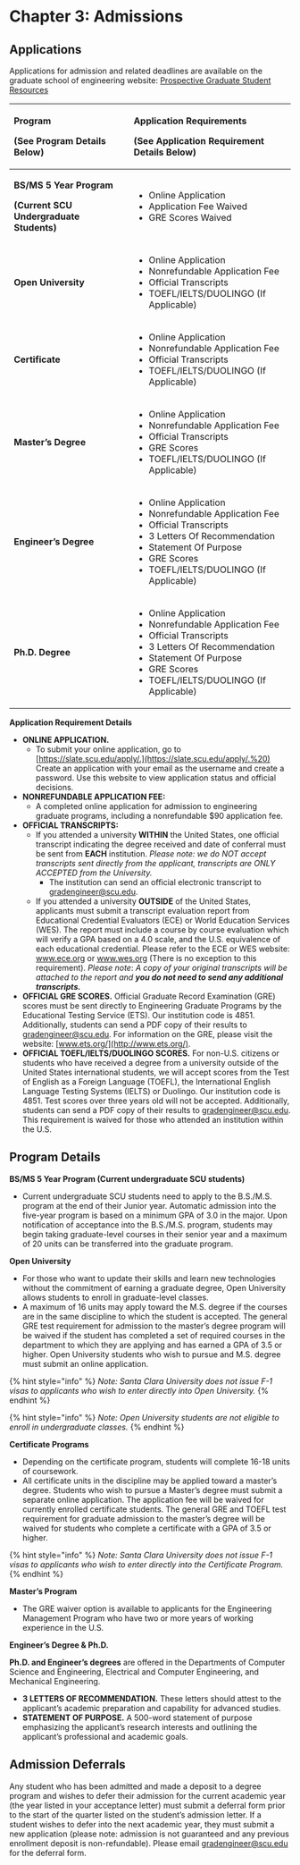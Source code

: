 # Chapter 3: Admissions

## **Applications**

Applications for admission and related deadlines are available on the graduate school of engineering website: [Prospective Graduate Student Resources](https://www.scu.edu/engineering/graduate/prospective-graduate-student-resources/)

<table>
  <thead>
    <tr>
      <th style="text-align:left">
        <p><b>Program</b>
        </p>
        <p><b>(See Program Details Below)</b>
        </p>
      </th>
      <th style="text-align:left">
        <p><b>Application Requirements</b>
        </p>
        <p><b>(See Application Requirement Details Below)</b>
        </p>
      </th>
    </tr>
  </thead>
  <tbody>
    <tr>
      <td style="text-align:left">
        <p><b>BS/MS 5 Year Program</b>
        </p>
        <p><b>(Current SCU Undergraduate Students)</b>
        </p>
      </td>
      <td style="text-align:left">
        <ul>
          <li>Online Application</li>
          <li>Application Fee Waived</li>
          <li>GRE Scores Waived</li>
        </ul>
      </td>
    </tr>
    <tr>
      <td style="text-align:left"><b>Open University</b>
      </td>
      <td style="text-align:left">
        <ul>
          <li>Online Application</li>
          <li>Nonrefundable Application Fee</li>
          <li>Official Transcripts</li>
          <li>TOEFL/IELTS/DUOLINGO (If Applicable)</li>
        </ul>
      </td>
    </tr>
    <tr>
      <td style="text-align:left"><b>Certificate</b>
      </td>
      <td style="text-align:left">
        <ul>
          <li>Online Application</li>
          <li>Nonrefundable Application Fee</li>
          <li>Official Transcripts</li>
          <li>TOEFL/IELTS/DUOLINGO (If Applicable)</li>
        </ul>
      </td>
    </tr>
    <tr>
      <td style="text-align:left"><b>Master&#x2019;s Degree</b>
      </td>
      <td style="text-align:left">
        <ul>
          <li>Online Application</li>
          <li>Nonrefundable Application Fee</li>
          <li>Official Transcripts</li>
          <li>GRE Scores</li>
          <li>TOEFL/IELTS/DUOLINGO (If Applicable)</li>
        </ul>
      </td>
    </tr>
    <tr>
      <td style="text-align:left"><b>Engineer&#x2019;s Degree</b>
      </td>
      <td style="text-align:left">
        <ul>
          <li>Online Application</li>
          <li>Nonrefundable Application Fee</li>
          <li>Official Transcripts</li>
          <li>3 Letters Of Recommendation</li>
          <li>Statement Of Purpose</li>
          <li>GRE Scores</li>
          <li>TOEFL/IELTS/DUOLINGO (If Applicable)</li>
        </ul>
      </td>
    </tr>
    <tr>
      <td style="text-align:left"><b>Ph.D. Degree</b>
      </td>
      <td style="text-align:left">
        <ul>
          <li>Online Application</li>
          <li>Nonrefundable Application Fee</li>
          <li>Official Transcripts</li>
          <li>3 Letters Of Recommendation</li>
          <li>Statement Of Purpose</li>
          <li>GRE Scores</li>
          <li>TOEFL/IELTS/DUOLINGO (If Applicable)</li>
        </ul>
      </td>
    </tr>
  </tbody>
</table>

**Application Requirement Details**

* **ONLINE APPLICATION.**
  * To submit your online application, go to [https://slate.scu.edu/apply/.](https://slate.scu.edu/apply/.%20) Create an application with your email as the username and create a password. Use this website to view application status and official decisions.
* **NONREFUNDABLE APPLICATION FEE:**
  * A completed online application for admission to engineering graduate programs, including a nonrefundable $90 application fee.
* **OFFICIAL TRANSCRIPTS:**
  * If you attended a university **WITHIN** the United States, one official transcript indicating the degree received and date of conferral must be sent from **EACH** institution. _Please note: we do NOT accept transcripts sent directly from the applicant, transcripts are ONLY ACCEPTED from the University._
    * The institution can send an official electronic transcript to [gradengineer@scu.edu](mailto:gradengineer@scu.edu).
  * If you attended a university **OUTSIDE** of the United States, applicants must submit a transcript evaluation report from Educational Credential Evaluators \(ECE\) or World Education Services \(WES\). The report must include a course by course evaluation which will verify a GPA based on a 4.0 scale, and the U.S. equivalence of each educational credential. Please refer to the ECE or WES website: www.ece.org or www.wes.org \(There is no exception to this requirement\). _Please note_: _A copy of your original transcripts will be attached to the report and_ _**you do not need to send any additional transcripts.**_
* **OFFICIAL GRE SCORES.** Official Graduate Record Examination \(GRE\) scores must be sent directly to Engineering Graduate Programs by the Educational Testing Service \(ETS\). Our institution code is 4851. Additionally, students can send a PDF copy of their results to [gradengineer@scu.edu](mailto:gradengineer@scu.edu). For information on the GRE, please visit the website: [www.ets.org/](http://www.ets.org/).
* **OFFICIAL TOEFL/IELTS/DUOLINGO SCORES.** For non-U.S. citizens or students who have received a degree from a university outside of the United States international students, we will accept scores from the Test of English as a Foreign Language \(TOEFL\), the International English Language Testing Systems \(IELTS\) or Duolingo. Our institution code is 4851. Test scores over three years old will not be accepted. Additionally, students can send a PDF copy of their results to [gradengineer@scu.edu](mailto:gradengineer@scu.edu). This requirement is waived for those who attended an institution within the U.S.

## **Program Details**

**BS/MS 5 Year Program \(Current undergraduate SCU students\)**

* Current undergraduate SCU students need to apply to the B.S./M.S. program at the end of their Junior year. Automatic admission into the five-year program is based on a minimum GPA of 3.0 in the major. Upon notification of acceptance into the B.S./M.S. program, students may begin taking graduate-level courses in their senior year and a maximum of 20 units can be transferred into the graduate program.

**Open University**

* For those who want to update their skills and learn new technologies without the commitment of earning a graduate degree, Open University allows students to enroll in graduate-level classes.
* A maximum of 16 units may apply toward the M.S. degree if the courses are in the same discipline to which the student is accepted. The general GRE test requirement for admission to the master’s degree program will be waived if the student has completed a set of required courses in the department to which they are applying and has earned a GPA of 3.5 or higher. Open University students who wish to pursue and M.S. degree must submit an online application.

{% hint style="info" %}
_Note: Santa Clara University does not issue F-1 visas to applicants who wish to enter directly into Open University._
{% endhint %}

{% hint style="info" %}
_Note: Open University students are not eligible to enroll in undergraduate classes._
{% endhint %}

**Certificate Programs**

* Depending on the certificate program, students will complete 16-18 units of coursework.
* All certificate units in the discipline may be applied toward a master’s degree. Students who wish to pursue a Master’s degree must submit a separate online application. The application fee will be waived for currently enrolled certificate students. The general GRE and TOEFL test requirement for graduate admission to the master’s degree will be waived for students who complete a certificate with a GPA of 3.5 or higher.

{% hint style="info" %}
_Note: Santa Clara University does not issue F-1 visas to applicants who wish to enter directly into the Certificate Program._
{% endhint %}

**Master’s Program**

* The GRE waiver option is available to applicants for the Engineering Management Program who have two or more years of working experience in the U.S.

**Engineer’s Degree & Ph.D.**

**Ph.D. and Engineer’s degrees** are offered in the Departments of Computer Science and Engineering, Electrical and Computer Engineering, and Mechanical Engineering.

* **3 LETTERS OF RECOMMENDATION.** These letters should attest to the applicant’s academic preparation and capability for advanced studies.
* **STATEMENT OF PURPOSE.** A 500-word statement of purpose emphasizing the applicant’s research interests and outlining the applicant’s professional and academic goals.

## **Admission Deferrals**

Any student who has been admitted and made a deposit to a degree program and wishes to defer their admission for the current academic year \(the year listed in your acceptance letter\) must submit a deferral form prior to the start of the quarter listed on the student’s admission letter. If a student wishes to defer into the next academic year, they must submit a new application \(please note: admission is not guaranteed and any previous enrollment deposit is non-refundable\). Please email [gradengineer@scu.edu](mailto:gradengineer@scu.edu) for the deferral form.

